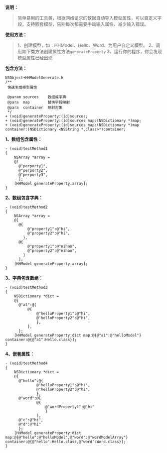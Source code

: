 

**说明：**
>简单易用的工具类，根据网络请求的数据自动导入模型属性，可以自定义字段，支持嵌套模型，告别每次都需要手动输入属性，减少输入错误。

**使用方法：**
>1、创建模型，如：HHModel、Hello、Word、为用户自定义模型。
>2、调用如下类方法创建属性方法`generateProperty`
>3、运行你的程序，你会发现模型属性已经出现

**包含方法：**
```objc
NSObject+HHModelGenerate.h
/**
 快速生成模型属性
 
 @param sources    数组或字典
 @para  map        替换字段映射
 @para  container  映射对象
 */
+ (void)generateProperty:(id)sources;
+ (void)generateProperty:(id)sources map:(NSDictionary *)map;
+ (void)generateProperty:(id)sources map:(NSDictionary *)map container:(NSDictionary <NSString *,Class>*)container;
```

**1、数组包含属性：**
```objc
- (void)testMethod1
{
    NSArray *array =
    @[
      @"perporty1",
      @"perporty2",
      @"perporty3",
      ];
    [HHModel generateProperty:array];
}
```

**2、数组包含字典：**
```objc
- (void)testMethod2
{
    NSArray *array =
    @[
      @{
          @"property1":@"hi",
          @"property2":@"hi",
        },
      @{
          @"property1":@"nihao",
          @"property2":@"nihao",
        }
      ];
    [HHModel generateProperty:array];
}
```
**3、字典包含数组：**
```objc
- (void)testMethod3
{
    NSDictionary *dict =
    @{
      @"a1":@[
          @{
              @"helloProperty1":@"hi",
              @"helloProperty2":@"hi",
              },
          ],
      };
    [HHModel generateProperty:dict map:@{@"a1":@"helloModel"} container:@{@"a1":Hello.class}];
}
```
**4、嵌套属性：**
```objc
- (void)testMethod4
{
    NSDictionary *dict =
    @{
      @"hello":@{
              @"helloProperty1":@"hi",
              @"helloProperty2":@"hi",
              },
      @"word":@[
              @{
                  @"wordProperty1":@"hi"
                  }
              ],
      @"c":@"hi",
      @"d":@"hi"
      };
    [HHModel generateProperty:dict map:@{@"hello":@"helloModel",@"word":@"wordModelArray"} container:@{@"hello":Hello.class,@"word":Word.class}];
}
```

